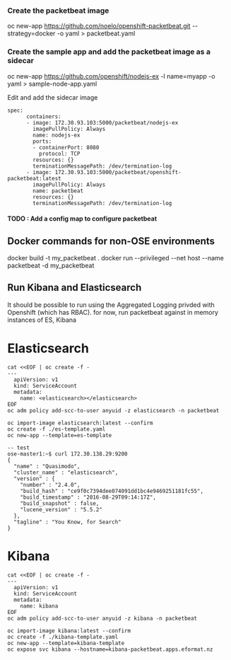 
### Create the packetbeat image

oc new-app https://github.com/noelo/openshift-packetbeat.git --strategy=docker -o yaml > packetbeat.yaml

### Create the sample app and add the packetbeat image as a sidecar

oc new-app https://github.com/openshift/nodejs-ex -l name=myapp -o yaml > sample-node-app.yaml

Edit and add the sidecar image

```
spec:
      containers:
      - image: 172.30.93.103:5000/packetbeat/nodejs-ex
        imagePullPolicy: Always
        name: nodejs-ex
        ports:
        - containerPort: 8080
          protocol: TCP
        resources: {}
        terminationMessagePath: /dev/termination-log
      - image: 172.30.93.103:5000/packetbeat/openshift-packetbeat:latest
        imagePullPolicy: Always
        name: packetbeat
        resources: {}
        terminationMessagePath: /dev/termination-log
```


#### TODO : Add a config map to configure packetbeat


## Docker commands for non-OSE environments
docker build -t my_packetbeat .
docker run --privileged --net host --name packetbeat -d my_packetbeat


## Run Kibana and Elasticsearch

It should be possible to run using the Aggregated Logging privded with Openshift (which has RBAC). for
now, run packetbeat against in memory instances of ES, Kibana 

# Elasticsearch

    cat <<EOF | oc create -f -
    ---
      apiVersion: v1
      kind: ServiceAccount
      metadata:
        name: <elasticsearch></elasticsearch>
    EOF
    oc adm policy add-scc-to-user anyuid -z elasticsearch -n packetbeat

    oc import-image elasticsearch:latest --confirm
    oc create -f ./es-template.yaml
    oc new-app --template=es-template

    -- test
    ose-master1:~$ curl 172.30.138.29:9200
    {
      "name" : "Quasimodo",
      "cluster_name" : "elasticsearch",
      "version" : {
        "number" : "2.4.0",
        "build_hash" : "ce9f0c7394dee074091dd1bc4e9469251181fc55",
        "build_timestamp" : "2016-08-29T09:14:17Z",
        "build_snapshot" : false,
        "lucene_version" : "5.5.2"
      },
      "tagline" : "You Know, for Search"
    }

# Kibana

    cat <<EOF | oc create -f -
    ---
      apiVersion: v1
      kind: ServiceAccount
      metadata:
        name: kibana
    EOF
    oc adm policy add-scc-to-user anyuid -z kibana -n packetbeat

    oc import-image kibana:latest --confirm
    oc create -f ./kibana-template.yaml
    oc new-app --template=kibana-template
    oc expose svc kibana --hostname=kibana-packetbeat.apps.eformat.nz

